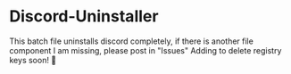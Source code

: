 # Discord-Uninstaller
This batch file uninstalls discord completely, if there is another file component I am missing, please post in "Issues"
Adding to delete registry keys soon! 👀
